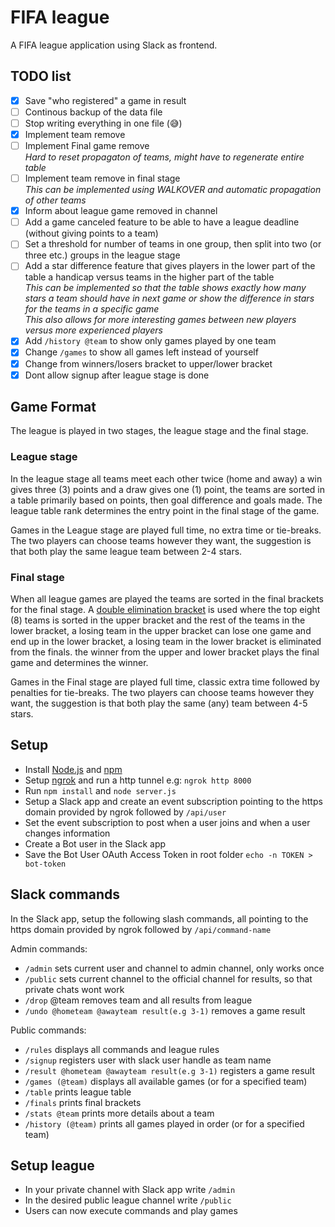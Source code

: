 # FIFA league
A FIFA league application using Slack as frontend.

## TODO list
- [x] Save "who registered" a game in result
- [ ] Continous backup of the data file
- [ ] Stop writing everything in one file (:sweat_smile:)
- [x] Implement team remove
- [ ] Implement Final game remove <br> _Hard to reset propagaton of teams, might have to regenerate entire table_
- [ ] Implement team remove in final stage <br> _This can be implemented using WALKOVER and automatic propagation of other teams_
- [x] Inform about league game removed in channel
- [ ] Add a game canceled feature to be able to have a league deadline (without giving points to a team)
- [ ] Set a threshold for number of teams in one group, then split into two (or three etc.) groups in the league stage
- [ ] Add a star difference feature that gives players in the lower part of the table a handicap versus teams in the higher part of the table <br>_This can be implemented so that the table shows exactly how many stars a team should have in next game or show the difference in stars for the teams in a specific game_ <br>_This also allows for more interesting games between new players versus more experienced players_
- [x] Add `/history @team` to show only games played by one team
- [x] Change `/games` to show all games left instead of yourself
- [x] Change from winners/losers bracket to upper/lower bracket
- [x] Dont allow signup after league stage is done

## Game Format
The league is played in two stages, the league stage and the final stage.

### League stage
In the league stage all teams meet each other twice (home and away) a win gives three (3) points and a draw gives one (1) point, the teams are sorted in a table primarily based on points, then goal difference and goals made. The league table rank determines the entry point in the final stage of the game.

Games in the League stage are played full time, no extra time or tie-breaks. The two players can choose teams however they want, the suggestion is that both play the same league team between 2-4 stars.

### Final stage
When all league games are played the teams are sorted in the final brackets for the final stage. A [double elimination bracket](https://en.wikipedia.org/wiki/Double-elimination_tournament) is used where the top eight (8) teams is sorted in the upper bracket and the rest of the teams in the lower bracket, a losing team in the upper bracket can lose one game and end up in the lower bracket, a losing team in the lower bracket is eliminated from the finals. the winner from the upper and lower bracket plays the final game and determines the winner.

Games in the Final stage are played full time, classic extra time followed by penalties for tie-breaks. The two players can choose teams however they want, the suggestion is that both play the same (any) team between 4-5 stars.

## Setup
- Install [Node.js](https://nodejs.org/) and [npm](https://www.npmjs.com/)
- Setup [ngrok](https://ngrok.com/) and run a http tunnel e.g: `ngrok http 8000`
- Run `npm install` and `node server.js`
- Setup a Slack app and create an event subscription pointing to the https domain provided by ngrok followed by `/api/user`
- Set the event subscription to post when a user joins and when a user changes information
- Create a Bot user in the Slack app
- Save the Bot User OAuth Access Token in root folder `echo -n TOKEN > bot-token`

## Slack commands
In the Slack app, setup the following slash commands, all pointing to the https domain provided by ngrok followed by `/api/command-name`

Admin commands:
- `/admin` sets current user and channel to admin channel, only works once
- `/public` sets current channel to the official channel for results, so that private chats wont work
- `/drop` @team removes team and all results from league
- `/undo @hometeam @awayteam result(e.g 3-1)` removes a game result

Public commands:
- `/rules` displays all commands and league rules
- `/signup` registers user with slack user handle as team name
- `/result @hometeam @awayteam result(e.g 3-1)` registers a game result
- `/games (@team)` displays all available games (or for a specified team)
- `/table` prints league table
- `/finals` prints final brackets
- `/stats @team` prints more details about a team
- `/history (@team)` prints all games played in order (or for a specified team)

## Setup league
- In your private channel with Slack app write `/admin`
- In the desired public league channel write `/public`
- Users can now execute commands and play games